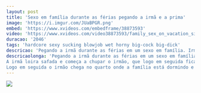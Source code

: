 ```yaml
---
layout: post
title: 'Sexo em família durante as férias pegando a irmã e a prima'
image: 'https://i.imgur.com/JUaBPGR.png'
embed: 'https://www.xvideos.com/embedframe/38873593'
video: 'https://www.xvideos.com/video38873593/family_sex_on_vacation_sister_and_brother_hardcore_fuck_i_am_boy_i_need_money_call_me_on_917738900971_'
duracao: '2046'
tags: 'hardcore sexy sucking blowjob wet horny big-cock big-dick'
descricao: 'Pegando a irmã durante as férias em um sexo em família. Irmão safado faz sexo com a irmã e a amiga dela enquanto os pais dormem no lado.'
descricaolonga: 'Pegando a irmã durante as férias em um sexo em família. Irmão safado faz sexo com a irmã e a amiga dela enquanto os pais dormem na cama ao lado e quase pegam eles no flagra fazendo sexo.<br/>
A irmã loira safada e começa a chupar o irmão, que logo em seguida fica pegando a irmã de jeito até a amiga pegar os dois no flagra e entrar na diversão.<br/>
Logo em seguida o irmão chega no quarto onde a família está dormindo e começa a fuder com a irmã e a amiga.'
---
```

<a href="{{ page.url | prepend: site.baseurl | prepend: site.url }}"><img src="{{ page.image }}" /></a>
